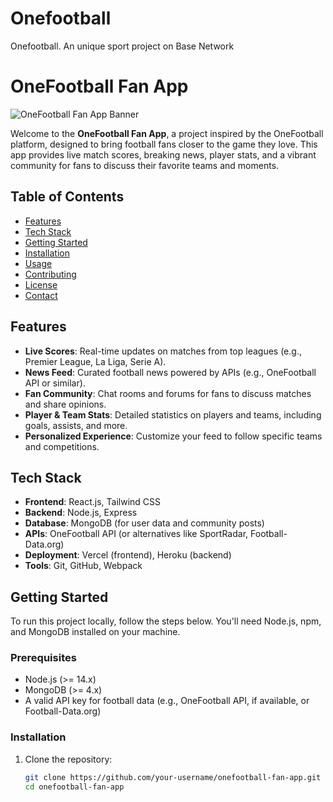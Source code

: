 # Onefootball
Onefootball. An unique sport project on Base Network
# OneFootball Fan App

![OneFootball Fan App Banner](https://via.placeholder.com/1200x300.png?text=OneFootball+Fan+App) <!-- Replace with an actual banner image -->

Welcome to the **OneFootball Fan App**, a project inspired by the OneFootball platform, designed to bring football fans closer to the game they love. This app provides live match scores, breaking news, player stats, and a vibrant community for fans to discuss their favorite teams and moments.

## Table of Contents
- [Features](#features)
- [Tech Stack](#tech-stack)
- [Getting Started](#getting-started)
- [Installation](#installation)
- [Usage](#usage)
- [Contributing](#contributing)
- [License](#license)
- [Contact](#contact)

## Features
- **Live Scores**: Real-time updates on matches from top leagues (e.g., Premier League, La Liga, Serie A).
- **News Feed**: Curated football news powered by APIs (e.g., OneFootball API or similar).
- **Fan Community**: Chat rooms and forums for fans to discuss matches and share opinions.
- **Player & Team Stats**: Detailed statistics on players and teams, including goals, assists, and more.
- **Personalized Experience**: Customize your feed to follow specific teams and competitions.

## Tech Stack
- **Frontend**: React.js, Tailwind CSS
- **Backend**: Node.js, Express
- **Database**: MongoDB (for user data and community posts)
- **APIs**: OneFootball API (or alternatives like SportRadar, Football-Data.org)
- **Deployment**: Vercel (frontend), Heroku (backend)
- **Tools**: Git, GitHub, Webpack

## Getting Started
To run this project locally, follow the steps below. You'll need Node.js, npm, and MongoDB installed on your machine.

### Prerequisites
- Node.js (>= 14.x)
- MongoDB (>= 4.x)
- A valid API key for football data (e.g., OneFootball API, if available, or Football-Data.org)

### Installation
1. Clone the repository:
   ```bash
   git clone https://github.com/your-username/onefootball-fan-app.git
   cd onefootball-fan-app
